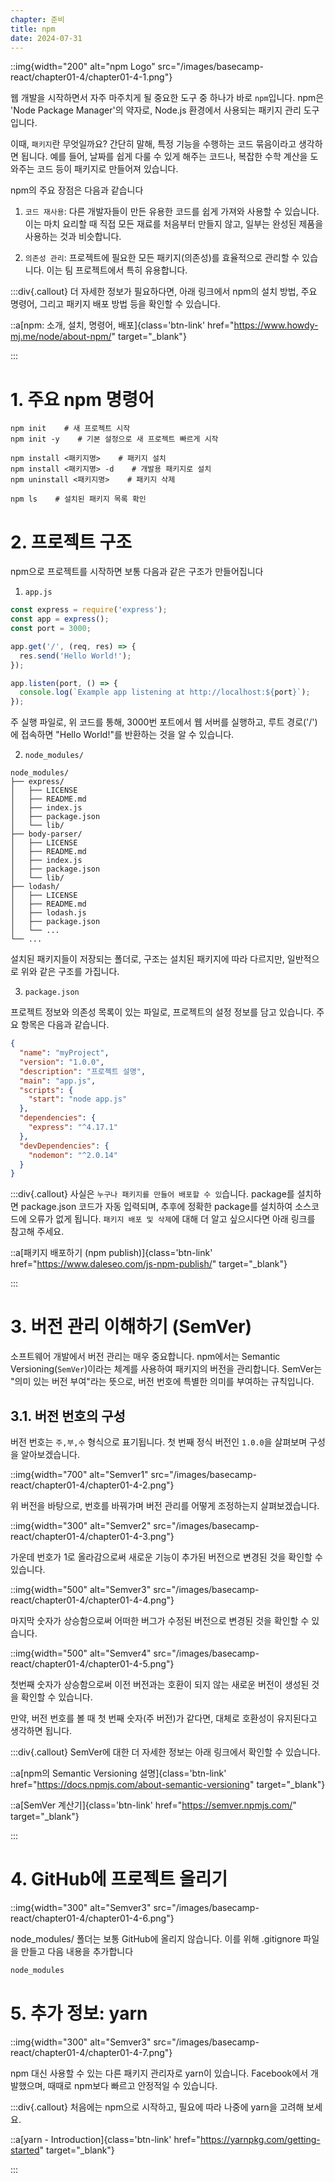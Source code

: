 ```yaml
---
chapter: 준비
title: npm
date: 2024-07-31
---
```


::img{width="200" alt="npm Logo" src="/images/basecamp-react/chapter01-4/chapter01-4-1.png"}

웹 개발을 시작하면서 자주 마주치게 될 중요한 도구 중 하나가 바로 `npm`입니다. npm은 'Node Package Manager'의 약자로, Node.js 환경에서 사용되는 패키지 관리 도구입니다.

이때, `패키지`란 무엇일까요? 간단히 말해, 특정 기능을 수행하는 코드 묶음이라고 생각하면 됩니다. 예를 들어, 날짜를 쉽게 다룰 수 있게 해주는 코드나, 복잡한 수학 계산을 도와주는 코드 등이 패키지로 만들어져 있습니다.

npm의 주요 장점은 다음과 같습니다

1. `코드 재사용`: 다른 개발자들이 만든 유용한 코드를 쉽게 가져와 사용할 수 있습니다. 이는 마치 요리할 때 직접 모든 재료를 처음부터 만들지 않고, 일부는 완성된 제품을 사용하는 것과 비슷합니다.

2. `의존성 관리`: 프로젝트에 필요한 모든 패키지(의존성)를 효율적으로 관리할 수 있습니다. 이는 팀 프로젝트에서 특히 유용합니다.

:::div{.callout}
더 자세한 정보가 필요하다면, 아래 링크에서 npm의 설치 방법, 주요 명령어, 그리고 패키지 배포 방법 등을 확인할 수 있습니다.

::a[npm: 소개, 설치, 명령어, 배포]{class='btn-link' href="https://www.howdy-mj.me/node/about-npm/" target="\_blank"}

:::

# 1. 주요 npm 명령어

```shell
npm init    # 새 프로젝트 시작
npm init -y    # 기본 설정으로 새 프로젝트 빠르게 시작
```

```shell
npm install <패키지명>    # 패키지 설치
npm install <패키지명> -d    # 개발용 패키지로 설치
npm uninstall <패키지명>    # 패키지 삭제
```

```shell
npm ls    # 설치된 패키지 목록 확인
```

# 2. 프로젝트 구조

npm으로 프로젝트를 시작하면 보통 다음과 같은 구조가 만들어집니다

1. `app.js`

```javascript
const express = require('express');
const app = express();
const port = 3000;

app.get('/', (req, res) => {
  res.send('Hello World!');
});

app.listen(port, () => {
  console.log(`Example app listening at http://localhost:${port}`);
});
```

주 실행 파일로, 위 코드를 통해, 3000번 포트에서 웹 서버를 실행하고, 루트 경로('/')에 접속하면 "Hello World!"를 반환하는 것을 알 수 있습니다.

2. `node_modules/`

```shell
node_modules/
├── express/
│   ├── LICENSE
│   ├── README.md
│   ├── index.js
│   ├── package.json
│   └── lib/
├── body-parser/
│   ├── LICENSE
│   ├── README.md
│   ├── index.js
│   ├── package.json
│   └── lib/
├── lodash/
│   ├── LICENSE
│   ├── README.md
│   ├── lodash.js
│   ├── package.json
│   └── ...
└── ...
```

설치된 패키지들이 저장되는 폴더로, 구조는 설치된 패키지에 따라 다르지만, 일반적으로 위와 같은 구조를 가집니다.

3. `package.json`

프로젝트 정보와 의존성 목록이 있는 파일로, 프로젝트의 설정 정보를 담고 있습니다. 주요 항목은 다음과 같습니다.

```json
{
  "name": "myProject",
  "version": "1.0.0",
  "description": "프로젝트 설명",
  "main": "app.js",
  "scripts": {
    "start": "node app.js"
  },
  "dependencies": {
    "express": "^4.17.1"
  },
  "devDependencies": {
    "nodemon": "^2.0.14"
  }
}
```

:::div{.callout}
사실은 `누구나 패키지를 만들어 배포할 수 있`습니다. package를 설치하면 package.json 코드가 자동 입력되며, 추후에 정확한 package를 설치하여 소스코드에 오류가 없게 됩니다. `패키지 배포 및 삭제`에 대해 더 알고 싶으시다면 아래 링크를 참고해 주세요.

::a[패키지 배포하기 (npm publish)]{class='btn-link' href="https://www.daleseo.com/js-npm-publish/" target="\_blank"}

:::

# 3. 버전 관리 이해하기 (SemVer)

소프트웨어 개발에서 버전 관리는 매우 중요합니다. npm에서는 Semantic Versioning(`SemVer`)이라는 체계를 사용하여 패키지의 버전을 관리합니다. SemVer는 "의미 있는 버전 부여"라는 뜻으로, 버전 번호에 특별한 의미를 부여하는 규칙입니다.

## 3.1. 버전 번호의 구성

버전 번호는 `주,부,수` 형식으로 표기됩니다. 첫 번째 정식 버전인 `1.0.0`을 살펴보며 구성을 알아보겠습니다.

::img{width="700" alt="Semver1" src="/images/basecamp-react/chapter01-4/chapter01-4-2.png"}

위 버전을 바탕으로, 번호를 바꿔가며 버전 관리를 어떻게 조정하는지 살펴보겠습니다.

::img{width="300" alt="Semver2" src="/images/basecamp-react/chapter01-4/chapter01-4-3.png"}

가운데 번호가 1로 올라감으로써 새로운 기능이 추가된 버전으로 변경된 것을 확인할 수 있습니다.

::img{width="500" alt="Semver3" src="/images/basecamp-react/chapter01-4/chapter01-4-4.png"}

마지막 숫자가 상승함으로써 어떠한 버그가 수정된 버전으로 변경된 것을 확인할 수 있습니다.

::img{width="500" alt="Semver4" src="/images/basecamp-react/chapter01-4/chapter01-4-5.png"}

첫번째 숫자가 상승함으로써 이전 버전과는 호환이 되지 않는 새로운 버전이 생성된 것을 확인할 수 있습니다.

만약, 버전 번호를 볼 때 첫 번째 숫자(주 버전)가 같다면, 대체로 호환성이 유지된다고 생각하면 됩니다.

:::div{.callout}
SemVer에 대한 더 자세한 정보는 아래 링크에서 확인할 수 있습니다.

::a[npm의 Semantic Versioning 설명]{class='btn-link' href="https://docs.npmjs.com/about-semantic-versioning" target="\_blank"}

::a[SemVer 계산기]{class='btn-link' href="https://semver.npmjs.com/" target="\_blank"}

:::

# 4. GitHub에 프로젝트 올리기

::img{width="300" alt="Semver3" src="/images/basecamp-react/chapter01-4/chapter01-4-6.png"}

node_modules/ 폴더는 보통 GitHub에 올리지 않습니다. 이를 위해 .gitignore 파일을 만들고 다음 내용을 추가합니다

```bash
node_modules
```

# 5. 추가 정보: yarn

::img{width="300" alt="Semver3" src="/images/basecamp-react/chapter01-4/chapter01-4-7.png"}

npm 대신 사용할 수 있는 다른 패키지 관리자로 yarn이 있습니다. Facebook에서 개발했으며, 때때로 npm보다 빠르고 안정적일 수 있습니다.

:::div{.callout}
처음에는 npm으로 시작하고, 필요에 따라 나중에 yarn을 고려해 보세요.

::a[yarn - Introduction]{class='btn-link' href="https://yarnpkg.com/getting-started" target="\_blank"}

:::
